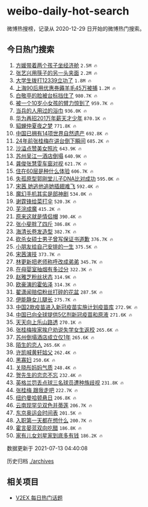 # weibo-daily-hot-search

微博热搜榜，记录从 2020-12-29 日开始的微博热门搜索。

## 今日热门搜索

<!-- BEGIN -->

1. [方媛带着两个孩子坐经济舱](https://s.weibo.com/weibo?q=%23%E6%96%B9%E5%AA%9B%E5%B8%A6%E7%9D%80%E4%B8%A4%E4%B8%AA%E5%AD%A9%E5%AD%90%E5%9D%90%E7%BB%8F%E6%B5%8E%E8%88%B1%23&Refer=top) `2.5M 🔥`
1. [张艺兴用筷子的另一头夹面](https://s.weibo.com/weibo?q=%23%E5%BC%A0%E8%89%BA%E5%85%B4%E7%94%A8%E7%AD%B7%E5%AD%90%E7%9A%84%E5%8F%A6%E4%B8%80%E5%A4%B4%E5%A4%B9%E9%9D%A2%23&Refer=top) `2.2M 🔥`
1. [大学生拨打12339立功了](https://s.weibo.com/weibo?q=%23%E5%A4%A7%E5%AD%A6%E7%94%9F%E6%8B%A8%E6%89%9312339%E7%AB%8B%E5%8A%9F%E4%BA%86%23&Refer=top) `1.8M 🔥`
1. [上海90后用优惠券薅羊毛45万被捕](https://s.weibo.com/weibo?q=%23%E4%B8%8A%E6%B5%B790%E5%90%8E%E7%94%A8%E4%BC%98%E6%83%A0%E5%88%B8%E8%96%85%E7%BE%8A%E6%AF%9B45%E4%B8%87%E8%A2%AB%E6%8D%95%23&Refer=top) `1.2M 🔥`
1. [白敬亭的脸被台标挡住了](https://s.weibo.com/weibo?q=%23%E7%99%BD%E6%95%AC%E4%BA%AD%E7%9A%84%E8%84%B8%E8%A2%AB%E5%8F%B0%E6%A0%87%E6%8C%A1%E4%BD%8F%E4%BA%86%23&Refer=top) `980.7K 🔥`
1. [被一个10岁小女孩的臂力惊到了](https://s.weibo.com/weibo?q=%23%E8%A2%AB%E4%B8%80%E4%B8%AA10%E5%B2%81%E5%B0%8F%E5%A5%B3%E5%AD%A9%E7%9A%84%E8%87%82%E5%8A%9B%E6%83%8A%E5%88%B0%E4%BA%86%23&Refer=top) `959.7K 🔥`
1. [当兵的人用过的浴巾](https://s.weibo.com/weibo?q=%23%E5%BD%93%E5%85%B5%E7%9A%84%E4%BA%BA%E7%94%A8%E8%BF%87%E7%9A%84%E6%B5%B4%E5%B7%BE%23&Refer=top) `936.0K 🔥`
1. [华为再招201万年薪天才少年](https://s.weibo.com/weibo?q=%23%E5%8D%8E%E4%B8%BA%E5%86%8D%E6%8B%9B201%E4%B8%87%E5%B9%B4%E8%96%AA%E5%A4%A9%E6%89%8D%E5%B0%91%E5%B9%B4%23&Refer=top) `870.1K 🔥`
1. [貂蝉仲夏夜之梦](https://s.weibo.com/weibo?q=%23%E8%B2%82%E8%9D%89%E4%BB%B2%E5%A4%8F%E5%A4%9C%E4%B9%8B%E6%A2%A6%23&Refer=top) `771.8K 🔥`
1. [中国已拥有14项世界自然遗产](https://s.weibo.com/weibo?q=%23%E4%B8%AD%E5%9B%BD%E5%B7%B2%E6%8B%A5%E6%9C%8914%E9%A1%B9%E4%B8%96%E7%95%8C%E8%87%AA%E7%84%B6%E9%81%97%E4%BA%A7%23&Refer=top) `692.8K 🔥`
1. [24年前张桂梅在讲台倒下瞬间](https://s.weibo.com/weibo?q=%2324%E5%B9%B4%E5%89%8D%E5%BC%A0%E6%A1%82%E6%A2%85%E5%9C%A8%E8%AE%B2%E5%8F%B0%E5%80%92%E4%B8%8B%E7%9E%AC%E9%97%B4%23&Refer=top) `685.2K 🔥`
1. [沙溢点赞美女照片](https://s.weibo.com/weibo?q=%23%E6%B2%99%E6%BA%A2%E7%82%B9%E8%B5%9E%E7%BE%8E%E5%A5%B3%E7%85%A7%E7%89%87%23&Refer=top) `643.9K 🔥`
1. [苏州吴江一酒店倒塌](https://s.weibo.com/weibo?q=%23%E8%8B%8F%E5%B7%9E%E5%90%B4%E6%B1%9F%E4%B8%80%E9%85%92%E5%BA%97%E5%80%92%E5%A1%8C%23&Refer=top) `640.9K 🔥`
1. [龚俊张慧雯车窗对视](https://s.weibo.com/weibo?q=%23%E9%BE%9A%E4%BF%8A%E5%BC%A0%E6%85%A7%E9%9B%AF%E8%BD%A6%E7%AA%97%E5%AF%B9%E8%A7%86%23&Refer=top) `621.7K 🔥`
1. [住在60层是种什么体验](https://s.weibo.com/weibo?q=%23%E4%BD%8F%E5%9C%A860%E5%B1%82%E6%98%AF%E7%A7%8D%E4%BB%80%E4%B9%88%E4%BD%93%E9%AA%8C%23&Refer=top) `606.7K 🔥`
1. [失孤原型郭刚堂儿子DNA比对成功](https://s.weibo.com/weibo?q=%23%E5%A4%B1%E5%AD%A4%E5%8E%9F%E5%9E%8B%E9%83%AD%E5%88%9A%E5%A0%82%E5%84%BF%E5%AD%90DNA%E6%AF%94%E5%AF%B9%E6%88%90%E5%8A%9F%23&Refer=top) `595.0K 🔥`
1. [宋茜 她逃他追她插翅难飞](https://s.weibo.com/weibo?q=%E5%AE%8B%E8%8C%9C%20%E5%A5%B9%E9%80%83%E4%BB%96%E8%BF%BD%E5%A5%B9%E6%8F%92%E7%BF%85%E9%9A%BE%E9%A3%9E&Refer=top) `592.4K 🔥`
1. [魔幻手机其实是部神剧](https://s.weibo.com/weibo?q=%23%E9%AD%94%E5%B9%BB%E6%89%8B%E6%9C%BA%E5%85%B6%E5%AE%9E%E6%98%AF%E9%83%A8%E7%A5%9E%E5%89%A7%23&Refer=top) `534.0K 🔥`
1. [谢霆锋给菜打伞](https://s.weibo.com/weibo?q=%23%E8%B0%A2%E9%9C%86%E9%94%8B%E7%BB%99%E8%8F%9C%E6%89%93%E4%BC%9E%23&Refer=top) `520.3K 🔥`
1. [芜浣成魔](https://s.weibo.com/weibo?q=%23%E8%8A%9C%E6%B5%A3%E6%88%90%E9%AD%94%23&Refer=top) `415.2K 🔥`
1. [原来这就是情侣帽](https://s.weibo.com/weibo?q=%23%E5%8E%9F%E6%9D%A5%E8%BF%99%E5%B0%B1%E6%98%AF%E6%83%85%E4%BE%A3%E5%B8%BD%23&Refer=top) `390.4K 🔥`
1. [张小斐胖了四斤](https://s.weibo.com/weibo?q=%23%E5%BC%A0%E5%B0%8F%E6%96%90%E8%83%96%E4%BA%86%E5%9B%9B%E6%96%A4%23&Refer=top) `386.8K 🔥`
1. [海清长卷发造型](https://s.weibo.com/weibo?q=%23%E6%B5%B7%E6%B8%85%E9%95%BF%E5%8D%B7%E5%8F%91%E9%80%A0%E5%9E%8B%23&Refer=top) `382.7K 🔥`
1. [砍杀女硕士男子曾写保证书道歉](https://s.weibo.com/weibo?q=%23%E7%A0%8D%E6%9D%80%E5%A5%B3%E7%A1%95%E5%A3%AB%E7%94%B7%E5%AD%90%E6%9B%BE%E5%86%99%E4%BF%9D%E8%AF%81%E4%B9%A6%E9%81%93%E6%AD%89%23&Refer=top) `376.7K 🔥`
1. [小朋友给自己安排的一生](https://s.weibo.com/weibo?q=%23%E5%B0%8F%E6%9C%8B%E5%8F%8B%E7%BB%99%E8%87%AA%E5%B7%B1%E5%AE%89%E6%8E%92%E7%9A%84%E4%B8%80%E7%94%9F%23&Refer=top) `375.5K 🔥`
1. [宋茜演技](https://s.weibo.com/weibo?q=%23%E5%AE%8B%E8%8C%9C%E6%BC%94%E6%8A%80%23&Refer=top) `373.7K 🔥`
1. [林更新把老师称呼改成弟弟](https://s.weibo.com/weibo?q=%23%E6%9E%97%E6%9B%B4%E6%96%B0%E6%8A%8A%E8%80%81%E5%B8%88%E7%A7%B0%E5%91%BC%E6%94%B9%E6%88%90%E5%BC%9F%E5%BC%9F%23&Refer=top) `345.7K 🔥`
1. [在母婴室抽烟有多过分](https://s.weibo.com/weibo?q=%23%E5%9C%A8%E6%AF%8D%E5%A9%B4%E5%AE%A4%E6%8A%BD%E7%83%9F%E6%9C%89%E5%A4%9A%E8%BF%87%E5%88%86%23&Refer=top) `322.3K 🔥`
1. [赵雅芝粉丝状态](https://s.weibo.com/weibo?q=%23%E8%B5%B5%E9%9B%85%E8%8A%9D%E7%B2%89%E4%B8%9D%E7%8A%B6%E6%80%81%23&Refer=top) `314.9K 🔥`
1. [欧豪演的霍佑泽](https://s.weibo.com/weibo?q=%23%E6%AC%A7%E8%B1%AA%E6%BC%94%E7%9A%84%E9%9C%8D%E4%BD%91%E6%B3%BD%23&Refer=top) `314.3K 🔥`
1. [翟潇闻赔偿粉丝打碎的花盆](https://s.weibo.com/weibo?q=%23%E7%BF%9F%E6%BD%87%E9%97%BB%E8%B5%94%E5%81%BF%E7%B2%89%E4%B8%9D%E6%89%93%E7%A2%8E%E7%9A%84%E8%8A%B1%E7%9B%86%23&Refer=top) `287.5K 🔥`
1. [伊能静女儿腿长](https://s.weibo.com/weibo?q=%23%E4%BC%8A%E8%83%BD%E9%9D%99%E5%A5%B3%E5%84%BF%E8%85%BF%E9%95%BF%23&Refer=top) `275.7K 🔥`
1. [中国2款疫苗进入新冠疫苗实施计划疫苗库](https://s.weibo.com/weibo?q=%23%E4%B8%AD%E5%9B%BD2%E6%AC%BE%E7%96%AB%E8%8B%97%E8%BF%9B%E5%85%A5%E6%96%B0%E5%86%A0%E7%96%AB%E8%8B%97%E5%AE%9E%E6%96%BD%E8%AE%A1%E5%88%92%E7%96%AB%E8%8B%97%E5%BA%93%23&Refer=top) `272.9K 🔥`
1. [中国已向全球提供5亿剂新冠疫苗和原液](https://s.weibo.com/weibo?q=%23%E4%B8%AD%E5%9B%BD%E5%B7%B2%E5%90%91%E5%85%A8%E7%90%83%E6%8F%90%E4%BE%9B5%E4%BA%BF%E5%89%82%E6%96%B0%E5%86%A0%E7%96%AB%E8%8B%97%E5%92%8C%E5%8E%9F%E6%B6%B2%23&Refer=top) `271.6K 🔥`
1. [天天向上乐山路透](https://s.weibo.com/weibo?q=%23%E5%A4%A9%E5%A4%A9%E5%90%91%E4%B8%8A%E4%B9%90%E5%B1%B1%E8%B7%AF%E9%80%8F%23&Refer=top) `270.1K 🔥`
1. [张桂梅挨家挨户劝说失学女生返校](https://s.weibo.com/weibo?q=%23%E5%BC%A0%E6%A1%82%E6%A2%85%E6%8C%A8%E5%AE%B6%E6%8C%A8%E6%88%B7%E5%8A%9D%E8%AF%B4%E5%A4%B1%E5%AD%A6%E5%A5%B3%E7%94%9F%E8%BF%94%E6%A0%A1%23&Refer=top) `265.6K 🔥`
1. [苏州倒塌酒店成立仅1年](https://s.weibo.com/weibo?q=%23%E8%8B%8F%E5%B7%9E%E5%80%92%E5%A1%8C%E9%85%92%E5%BA%97%E6%88%90%E7%AB%8B%E4%BB%851%E5%B9%B4%23&Refer=top) `265.6K 🔥`
1. [陌生的恋人](https://s.weibo.com/weibo?q=%E9%99%8C%E7%94%9F%E7%9A%84%E6%81%8B%E4%BA%BA&Refer=top) `265.6K 🔥`
1. [许凯喊黄轩姑父](https://s.weibo.com/weibo?q=%23%E8%AE%B8%E5%87%AF%E5%96%8A%E9%BB%84%E8%BD%A9%E5%A7%91%E7%88%B6%23&Refer=top) `262.4K 🔥`
1. [黑寡妇](https://s.weibo.com/weibo?q=%E9%BB%91%E5%AF%A1%E5%A6%87&Refer=top) `250.6K 🔥`
1. [关晓彤妈妈气质](https://s.weibo.com/weibo?q=%23%E5%85%B3%E6%99%93%E5%BD%A4%E5%A6%88%E5%A6%88%E6%B0%94%E8%B4%A8%23&Refer=top) `248.4K 🔥`
1. [贺先生的恋恋不忘](https://s.weibo.com/weibo?q=%E8%B4%BA%E5%85%88%E7%94%9F%E7%9A%84%E6%81%8B%E6%81%8B%E4%B8%8D%E5%BF%98&Refer=top) `232.4K 🔥`
1. [英格兰罚丢点球三名球员遭种族歧视](https://s.weibo.com/weibo?q=%23%E8%8B%B1%E6%A0%BC%E5%85%B0%E7%BD%9A%E4%B8%A2%E7%82%B9%E7%90%83%E4%B8%89%E5%90%8D%E7%90%83%E5%91%98%E9%81%AD%E7%A7%8D%E6%97%8F%E6%AD%A7%E8%A7%86%23&Refer=top) `231.8K 🔥`
1. [张桂梅 跟我走吧](https://s.weibo.com/weibo?q=%E5%BC%A0%E6%A1%82%E6%A2%85%20%E8%B7%9F%E6%88%91%E8%B5%B0%E5%90%A7&Refer=top) `222.7K 🔥`
1. [纽约曼哈顿悬日](https://s.weibo.com/weibo?q=%E7%BA%BD%E7%BA%A6%E6%9B%BC%E5%93%88%E9%A1%BF%E6%82%AC%E6%97%A5&Refer=top) `206.8K 🔥`
1. [云南现罕见双色并蒂莲](https://s.weibo.com/weibo?q=%23%E4%BA%91%E5%8D%97%E7%8E%B0%E7%BD%95%E8%A7%81%E5%8F%8C%E8%89%B2%E5%B9%B6%E8%92%82%E8%8E%B2%23&Refer=top) `206.7K 🔥`
1. [东京奥运会时间表](https://s.weibo.com/weibo?q=%23%E4%B8%9C%E4%BA%AC%E5%A5%A5%E8%BF%90%E4%BC%9A%E6%97%B6%E9%97%B4%E8%A1%A8%23&Refer=top) `201.5K 🔥`
1. [入职第一天都在想什么](https://s.weibo.com/weibo?q=%23%E5%85%A5%E8%81%8C%E7%AC%AC%E4%B8%80%E5%A4%A9%E9%83%BD%E5%9C%A8%E6%83%B3%E4%BB%80%E4%B9%88%23&Refer=top) `200.7K 🔥`
1. [霍言晏蓝双向吃醋](https://s.weibo.com/weibo?q=%23%E9%9C%8D%E8%A8%80%E6%99%8F%E8%93%9D%E5%8F%8C%E5%90%91%E5%90%83%E9%86%8B%23&Refer=top) `186.8K 🔥`
1. [家有儿女刘星家到底多有钱](https://s.weibo.com/weibo?q=%23%E5%AE%B6%E6%9C%89%E5%84%BF%E5%A5%B3%E5%88%98%E6%98%9F%E5%AE%B6%E5%88%B0%E5%BA%95%E5%A4%9A%E6%9C%89%E9%92%B1%23&Refer=top) `186.2K 🔥`

数据更新于 2021-07-13 04:40:08

<!-- END -->

历史归档 [./archives](./archives)

## 相关项目

- [V2EX 每日热门话题](https://github.com/boojack/v2ex-daily-hot-topic)
